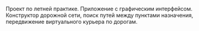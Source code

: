Проект по летней практике. Приложение с графическим интерфейсом. Конструктор дорожной сети, поиск путей между пунктами назначения, передвижение виртуального курьера по дорогам.
